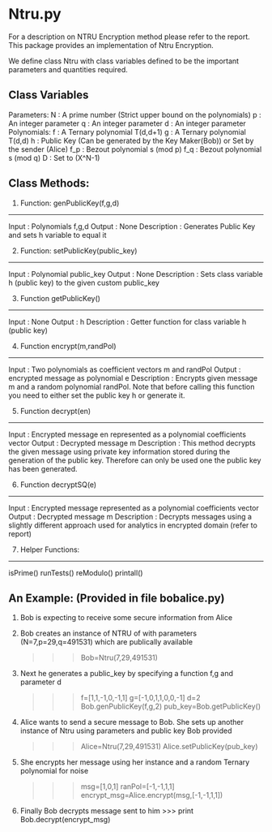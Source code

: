 Ntru.py
=======

For a description on NTRU Encryption method please refer to the report.
This package provides an implementation of Ntru Encryption. 

We define class Ntru with class variables defined to be the important parameters and quantities required. 

Class Variables
---------------
Parameters: 
	N   : A prime number (Strict upper bound on the polynomials)
	p   : An integer parameter
 	q   : An integer parameter
	d   : An integer parameter
Polynomials:
	f   : A Ternary polynomial T(d,d+1)
	g   : A Ternary polynomial T(d,d)
	h   : Public Key (Can be generated by the Key Maker(Bob)) or Set by the sender (Alice)
	f_p : Bezout polynomial s (mod p)
	f_q : Bezout polynomial s (mod q)
	D   : Set to (X^N-1)

Class Methods:
--------------

1) Function: genPublicKey(f,g,d)
--------------------------------
Input       : Polynomials f,g,d 
Output      : None
Description : Generates Public Key and sets h variable to equal it

2) Function: setPublicKey(public_key)
-------------------------------------
Input       : Polynomial public_key 
Output      : None
Description : Sets class variable h (public key) to the given custom public_key 

3) Function getPublicKey()
--------------------------
Input       : None
Output      : h
Description : Getter function for class variable h (public key)


4) Function encrypt(m,randPol)
--------------------------
Input       : Two polynomials as coefficient vectors m and randPol 
Output      : encrypted message as polynomial e
Description : Encrypts given message m and a random polynomial randPol. Note that before calling this function you need to either set the public key h or generate it.

5) Function decrypt(en)
--------------------------
Input       : Encrypted message en represented as a polynomial coefficients vector
Output      : Decrypted message m 
Description : This method decrypts the given message using private key information stored during the generation of the public key. Therefore can only be used one the public key has been generated.

6) Function decryptSQ(e)
--------------------------
Input       : Encrypted message represented as a polynomial coefficients vector
Output      : Decrypted message m 
Description : Decrypts messages using a slightly different approach used for analytics in encrypted domain (refer to report) 

7) Helper Functions:
-------------------- 
isPrime()
runTests()
reModulo()
printall()

An Example: (Provided in file bobalice.py)
------------------------------------------
1) Bob is expecting to receive some secure information from Alice
2) Bob creates an instance of NTRU of with parameters (N=7,p=29,q=491531) which are publically available 
	>>> Bob=Ntru(7,29,491531)
3) Next he generates a public_key by specifying a function f,g and parameter d
	>>> f=[1,1,-1,0,-1,1]
	>>> g=[-1,0,1,1,0,0,-1]
	>>> d=2
	>>> Bob.genPublicKey(f,g,2)
	>>> pub_key=Bob.getPublicKey()

4) Alice wants to send a secure message to Bob. She sets up another instance of Ntru using parameters and public key Bob provided
	>>> Alice=Ntru(7,29,491531)
	>>> Alice.setPublicKey(pub_key)
5) She encrypts her message using her instance and a random Ternary polynomial for noise	
	>>> msg=[1,0,1]
	>>> ranPol=[-1,-1,1,1]
	>>> encrypt_msg=Alice.encrypt(msg,[-1,-1,1,1])

6) Finally Bob decrypts message sent to him
        >>> print Bob.decrypt(encrypt_msg)

